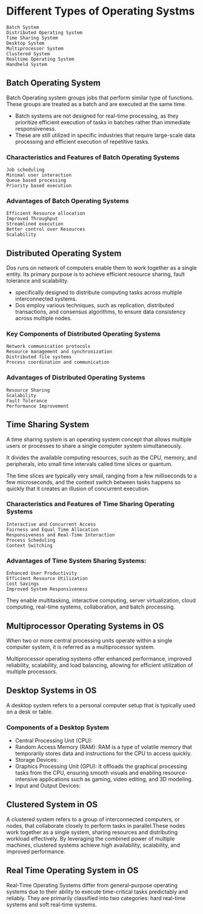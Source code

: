# Different Types of Operating Systms 
    Batch System
    Distributed Operating System
    Time Sharing System
    Desktop System
    Multiprocessor System
    Clustered System
    Realtime Operating System
    Handheld System

## Batch Operating System
Batch Operating system groups jobs that perform similar type of functions. These groups are treated as a batch and are executed at the same time.
- Batch systems are not designed for real-time processing, as they prioritize efficient execution of tasks in batches rather than immediate responsiveness.
- These are still utilized in specific industries that require large-scale data processing and efficient execution of repetitive tasks.

### Characteristics and Features of Batch Operating Systems
    Job scheduling
    Minimal user interaction
    Queue based processing
    Priority based execution

### Advantages of Batch Operating Systems
    Efficient Resource allocation
    Improved Throughput
    Streamlined execution
    Better control over Resources
    Scalability

## Distributed Operating System
Dos runs on network of computers enable them to work together as a single entity. Its primary purpose is to achieve efficient resource sharing, fault tolerance and scalability.
- specifically designed to distribute computing tasks across multiple interconnected systems.
- Dos employ various techniques, such as replication, distributed transactions, and consensus algorithms, to ensure data consistency across multiple nodes.

### Key Components of Distributed Operating Systems
    Network communication protocols
    Resource management and synchronization
    Distributed file systems
    Process coordination and communication

### Advantages of Distributed Operating Systems
    Resource Sharing
    Scalability
    Fault Tolerance
    Performance Improvement

## Time Sharing System 
A time sharing system is an operating system concept that allows multiple users or processes to share a single computer system simultaneously.

It divides the available computing resources, such as the CPU, memory, and peripherals, into small time intervals called time slices or quantum.

The time slices are typically very small, ranging from a few milliseconds to a few microseconds, and the context switch between tasks happens so quickly that it creates an illusion of concurrent execution.

### Characteristics and Features of Time Sharing Operating Systems
    Interactive and Concurrent Access
    Fairness and Equal Time Allocation
    Responsiveness and Real-Time Interaction
    Process Scheduling
    Context Switching

### Advantages of Time System Sharing Systems:
    Enhanced User Productivity
    Efficient Resource Utilization
    Cost Savings
    Improved System Responsiveness

They enable multitasking, interactive computing, server virtualization, cloud computing, real-time systems, collaboration, and batch processing.

## Multiprocessor Operating Systems in OS
When two or more central processing units operate within a single computer system, it is referred as a multiprocessor system.

Multiprocessor operating systems offer enhanced performance, improved reliability, scalability, and load balancing, allowing for efficient utilization of multiple processors.

## Desktop Systems in OS
A desktop system refers to a personal computer setup that is typically used on a desk or table. 

### Components of a Desktop System
- Central Processing Unit (CPU):
- Random Access Memory (RAM): RAM is a type of volatile memory that temporarily stores data and instructions for the CPU to access quickly. 
- Storage Devices:
- Graphics Processing Unit (GPU): It offloads the graphical processing tasks from the CPU, ensuring smooth visuals and enabling resource-intensive applications such as gaming, video editing, and 3D modeling. 
- Input and Output Devices:

## Clustered System in OS
A clustered system refers to a group of interconnected computers, or nodes, that collaborate closely to perform tasks in parallel.These nodes work together as a single system, sharing resources and distributing workload effectively. By leveraging the combined power of multiple machines, clustered systems achieve high availability, scalability, and improved performance.

## Real Time Operating System in OS
Real-Time Operating Systems differ from general-purpose operating systems due to their ability to execute time-critical tasks predictably and reliably. They are primarily classified into two categories: hard real-time systems and soft real-time systems.
